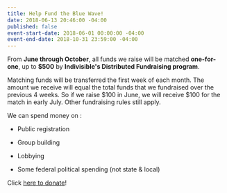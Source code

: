 ```yaml
---
title: Help Fund the Blue Wave!
date: 2018-06-13 20:46:00 -04:00
published: false
event-start-date: 2018-06-01 00:00:00 -04:00
event-end-date: 2018-10-31 23:59:00 -04:00
---
```


From **June through October**, all funds we raise will be matched **one-for-one**, up to **$500** by **Indivisible's Distributed Fundraising program**.

Matching funds will be transferred the first week of each month. The amount we receive will equal the total funds that we fundraised over the previous 4 weeks. So if we raise $100 in June, we will receive $100 for the match in early July.  Other fundraising rules still apply.

We can spend money on :

* Public registration

* Group building

* Lobbying

* Some federal political spending (not state & local)

Click [here to donate](https://secure.actblue.com/donate/indivisibleama411742968)!